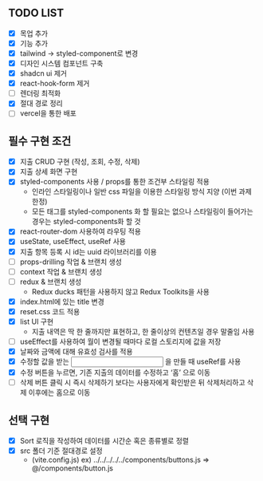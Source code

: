 ## TODO LIST

- [x] 목업 추가
- [x] 기능 추가
- [x] tailwind -> styled-component로 변경
- [x] 디자인 시스템 컴포넌트 구축
- [x] shadcn ui 제거
- [x] react-hook-form 제거
- [ ] 렌더링 최적화
- [x] 절대 경로 정리
- [ ] vercel을 통한 배포

## 필수 구현 조건
- [x] 지출 CRUD 구현 (작성, 조회, 수정, 삭제)
- [x] 지출 상세 화면 구현
- [x] styled-components 사용 / props를 통한 조건부 스타일링 적용
    - 인라인 스타일링이나 일반 css 파일을 이용한 스타일링 방식 지양 (이번 과제 한정)
    - 모든 태그를 styled-components 화 할 필요는 없으나 스타일링이 들어가는 경우는 styled-components화 할 것
- [x] react-router-dom 사용하여 라우팅 적용
- [x] useState, useEffect, useRef 사용
- [x] 지출 항목 등록 시 id는 uuid 라이브러리를 이용 
- [ ] props-drilling 작업 & 브랜치 생성
- [ ] context 작업 & 브랜치 생성
- [ ] redux & 브랜치 생성
    - Redux ducks 패턴을 사용하지 않고 Redux Toolkits을 사용
- [x] index.html에 있는 title 변경
- [x] reset.css 코드 적용
- [x] list UI 구현
    - 지출 내역은 딱 한 줄까지만 표현하고, 한 줄이상의 컨텐츠일 경우 말줄임 사용
- [ ] useEffect를 사용하여 월이 변경될 때마다 로컬 스토리지에 값을 저장
- [x] 날짜와 금액에 대해 유효성 검사를 적용
- [x] 수정할 값을 받는 <Input> 을 만들 때 useRef를 사용
- [x] 수정 버튼을 누르면, 기존 지출의 데이터를 수정하고 ‘홈’ 으로 이동
- [ ] 삭제 버튼 클릭 시 즉시 삭제하기 보다는 사용자에게 확인받은 뒤 삭제처리하고 삭제 이후에는 홈으로 이동

## 선택 구현
- [x] Sort 로직을 작성하여 데이터를 시간순 혹은 종류별로 정렬
- [x] src 폴더 기준 절대경로 설정
    - (vite.config.js)  ex)   ../../../../../components/buttons.js  ⇒  @/components/button.js
